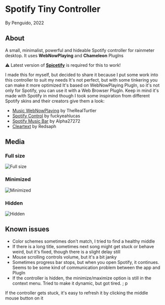 # Spotify Tiny Controller
By Penguido, 2022

## About
A small, minimalist, powerful and hideable Spotify controller for rainmeter desktop. It uses **WebNowPlaying** and **Chameleon** PlugIns

⚠️ Latest version of [**Spicetify**](https://github.com/khanhas/spicetify-cli) is required for this to work!

I made this for myself, but decided to share it because I put some work into this controller to suit my needs
It's not perfect, but with some tinkering you can make it more optimized
It's based on WebNowPlaying PlugIn, so it's not only for Spotify, you can use it with a Web Browser PlugIn. Keep in mind it's made with Spotify in mind though
I took some inspiration from different Spotify skins and their creators give them a look:
- [Music WebNowPlaying](https://www.deviantart.com/therealturtler/art/Music-WebNowPlaying-Skin-for-Spotify-YouTube-etc-770968009) by TheRealTurtler
- [Spotify Control](https://www.deviantart.com/fuckyeahlucas/art/Spotify-Control-WORKING-Rainmeter-Skin-v4-3-594025385) by fuckyeahlucas
- [Spotify Music Bar](https://www.deviantart.com/alpha27272/art/Rainmeter-Spotify-Music-Bar-882715768) by Alpha27272
- [Cleartext](https://www.deviantart.com/redsaph/art/Cleartext-for-Rainmeter-519796161) by Redsaph

## Media
### Full size
![Full size](https://i.ibb.co/pdp8cqz/fullsize.png)

### Minimized
![Minimized](https://i.ibb.co/nRFBN2x/minimized.png)

### Hidden
![Hidden](https://i.ibb.co/dDSkHj6/hidden.png)

## Known issues
- Color schemes sometimes don't match, I tried to find a healthy middle
- If there is a long title, sometimes next song might get stuck or behave weird, but it's fixed, though there is a slight delay still
- Mouse scrolling controls volume, but it's a bit janky
- Sometimes progress bar stops, but when you open Spotify, it continues. Seems to be some kind of communication problem between the app and PlugIn
- If the controller is hidden, the minimize/maximize option is still in the context menu. Tried to make it dynamic, but got tired. ; p

If the controller gets stuck, it's easy to refresh it by clicking the middle mouse button on it
